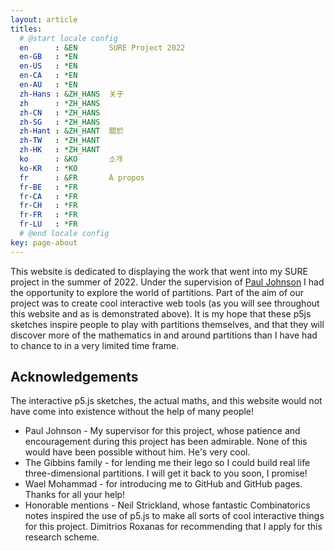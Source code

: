 ```yaml
---
layout: article
titles:
  # @start locale config
  en      : &EN       SURE Project 2022
  en-GB   : *EN
  en-US   : *EN
  en-CA   : *EN
  en-AU   : *EN
  zh-Hans : &ZH_HANS  关于
  zh      : *ZH_HANS
  zh-CN   : *ZH_HANS
  zh-SG   : *ZH_HANS
  zh-Hant : &ZH_HANT  關於
  zh-TW   : *ZH_HANT
  zh-HK   : *ZH_HANT
  ko      : &KO       소개
  ko-KR   : *KO
  fr      : &FR       À propos
  fr-BE   : *FR
  fr-CA   : *FR
  fr-CH   : *FR
  fr-FR   : *FR
  fr-LU   : *FR
  # @end locale config
key: page-about
---
```


This website is dedicated to displaying the work that went into my SURE project in the summer of 2022.  Under the supervision of [Paul Johnson](https://ptwiddle.github.io/) I had the opportunity to explore the world of partitions.  Part of the aim of our project was to create cool interactive web tools (as you will see throughout this website and as is demonstrated above).  It is my hope that these p5js sketches inspire people to play with partitions themselves, and that they will discover more of the mathematics in and around partitions than I have had to chance to in a very limited time frame.

## Acknowledgements
The interactive p5.js sketches, the actual maths, and this website would not have come into existence without the help of many people!
- Paul Johnson - My supervisor for this project, whose patience and encouragement during this project has been admirable.  None of this would have been possible without him.  He's very cool.
- The Gibbins family - for lending me their lego so I could build real life three-dimensional partitions.  I will get it back to you soon, I promise!
- Wael Mohammad - for introducing me to GitHub and GitHub pages.  Thanks for all your help!
- Honorable mentions - Neil Strickland, whose fantastic Combinatorics notes inspired the use of p5.js to make all sorts of cool interactive things for this project.  Dimitrios Roxanas for recommending that I apply for this research scheme.

